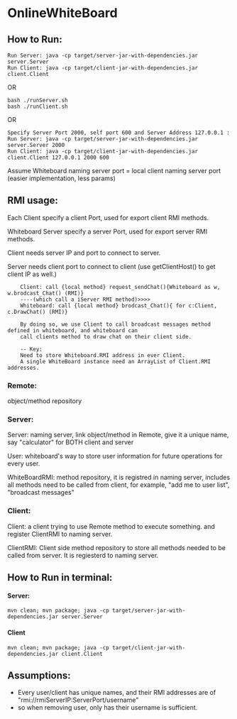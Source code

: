 # OnlineWhiteBoard

## How to Run:
```
Run Server: java -cp target/server-jar-with-dependencies.jar server.Server
Run Client: java -cp target/client-jar-with-dependencies.jar client.Client
```
OR
```
bash ./runServer.sh
bash ./runClient.sh
```
OR
```
Specify Server Port 2000, self port 600 and Server Address 127.0.0.1 :
Run Server: java -cp target/server-jar-with-dependencies.jar server.Server 2000
Run Client: java -cp target/client-jar-with-dependencies.jar client.Client 127.0.0.1 2000 600
```
Assume Whiteboard naming server port = local client naming server port (easier implementation, less params)


## RMI usage:

Each Client specify a client Port, used for export client RMI methods.

Whiteboard Server specify a server Port, used for export server RMI methods.

Client needs server IP and port to connect to server.

Server needs client port to connect to client (use getClientHost() to get client IP as well.)



```Want to send a chat:
    Client: call {local method} request_sendChat(){Whiteboard as w, w.brodcast_Chat() (RMI)}
    ----(which call a iServer RMI method)>>>> 
    Whiteboard: call {local method} brodcast_Chat(){ for c:Client, c.DrawChat() (RMI)}
    
    By doing so, we use Client to call broadcast messages method defined in whiteboard, and whiteboard can 
    call clients method to draw chat on their client side.
    
    -- Key: 
    Need to store Whiteboard.RMI address in ever Client.
    A single WhiteBoard instance need an ArrayList of Client.RMI addresses.
```

### Remote: 
object/method repository 


### Server:

Server: naming server, link object/method in Remote, give it a unique name, say "calculator" for BOTH client and server

User: whiteboard's way to store user information for future operations for every user.

WhiteBoardRMI: method repository, it is registred in naming server, includes all methods need to be called from client, for example, "add me to user list", "broadcast messages" 

### Client:
Client: a client trying to use Remote method to execute something. and register ClientRMI to naming server.

ClientRMI: Client side method repository to store all methods needed to be called from server. It is regiesterd to naming server.


## How to Run in terminal:

#### Server:
`
mvn clean;
mvn package;
java -cp target/server-jar-with-dependencies.jar server.Server
`


#### Client
`
mvn clean;
mvn package;
java -cp target/client-jar-with-dependencies.jar client.Client
`

## Assumptions:
- Every user/client has unique names, and their RMI addresses are of "rmi://rmiServerIP:ServerPort/username"
- so when removing user, only has their username is sufficient.

